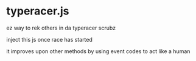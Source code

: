 typeracer.js
============

ez way to rek others in da typeracer scrubz

inject this js once race has started

it improves upon other methods by using event codes to act like a human
